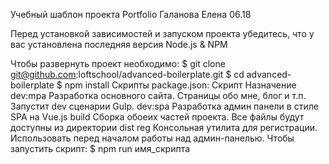 Учебный шаблон проекта Portfolio
Галанова Елена 
06.18

Перед установкой зависимостей и запуском проекта убедитесь, что у вас установлена последняя версия Node.js & NPM

Чтобы развернуть проект необходимо:
$ git clone git@github.com:loftschool/advanced-boilerplate.git
$ cd advanced-boilerplate
$ npm install
Скрипты package.json:
Скрипт	Назначение
dev:mpa	Разработка основного сайта. Страницы обо мне, блог и т.п. Запустит dev сценарии Gulp.
dev:spa	Разработка админ панели в стиле SPA на Vue.js
build	Сборка обоеих частей проекта. Все файлы будут доступны из директории dist
reg	Консольная утилита для регистрации. Использовать перед началом работы над админ-панелью.
Чтобы запустить скрипт:
$ npm run имя_скрипта
